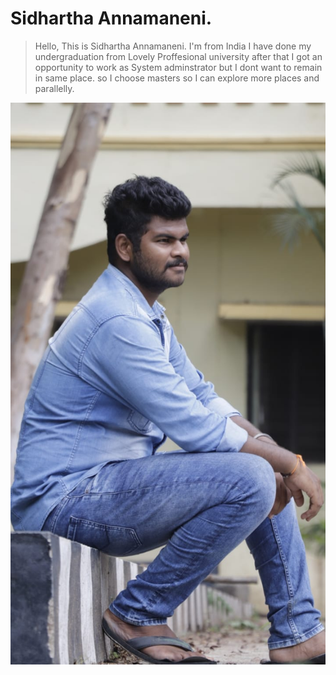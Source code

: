 # Sidhartha Annamaneni.
>Hello, This is Sidhartha Annamaneni. I'm from India I have done my undergraduation from Lovely Proffesional university after that I got an opportunity to work as System adminstrator but I dont want to remain in same place. so I choose masters so I can explore more places and parallelly.

![My Image](https://github.com/SidharthaAnnamaneni/assignment2-Annamaneni/blob/main/myPIC.jpeg)
